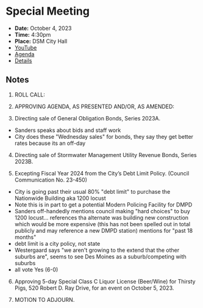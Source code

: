 # Special Meeting

- **Date:** October 4, 2023
- **Time:** 4:30pm
- **Place:** DSM City Hall
- [YouTube](https://youtube.com/live/-sHRImAFjUE)
- [Agenda](https://councildocs.dsm.city/agendas/ag20231004special.pdf)
- [Details](https://www.dsm.city/citycouncil_detail_T60_R2482.php)

## Notes

1. ROLL CALL:

2. APPROVING AGENDA, AS PRESENTED AND/OR, AS AMENDED:

3. Directing sale of General Obligation Bonds, Series 2023A.

- Sanders speaks about bids and staff work
- City does these "Wednesday sales" for bonds, they say they get better rates because its an off-day

4. Directing sale of Stormwater Management Utility Revenue Bonds, Series 2023B.

5. Excepting Fiscal Year 2024 from the City’s Debt Limit Policy.
(Council Communication No. 23-450)

- City is going past their usual 80% "debt limit" to purchase the Nationwide Building aka 1200 locust
- Note this is in part to get a potential Modern Policing Facility for DMPD
- Sanders off-handedly mentions council making "hard choices" to buy 1200 locust... references tha alternate was building new construction which would be more expensive (this has not been spelled out in total publicly and may reference a new DMPD station) mentions for "past 18 months"
- debt limit is a city policy, not state
- Westergaard says "we aren't growing to the extend that the other suburbs are", seems to see Des Moines as a suburb/competing with suburbs
- all vote Yes (6-0)

6. Approving 5-day Special Class C Liquor License (Beer/Wine) for Thirsty Pigs, 520
Robert D. Ray Drive, for an event on October 5, 2023.

7. MOTION TO ADJOURN.
